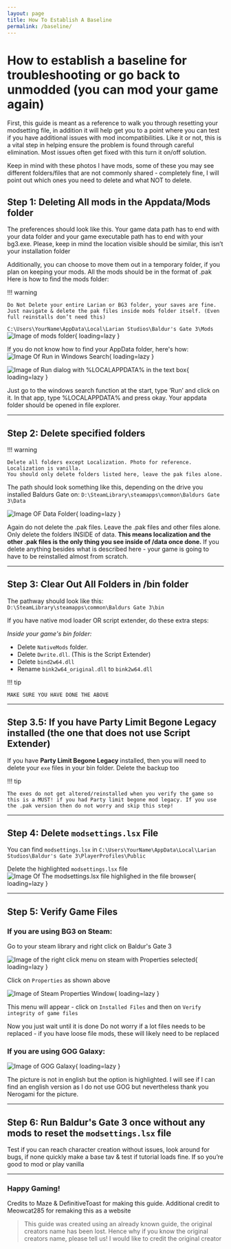 ```yaml
---
layout: page
title: How To Establish A Baseline
permalink: /baseline/
---
```


# How to establish a baseline for troubleshooting or go back to unmodded (you can mod your game again)

First, this guide is meant as a reference to walk you through resetting your modsetting file, in addition it will help get you to a point where you can test if you have additional issues with mod incompatibilities. Like it or not, this is a vital step in helping ensure the problem is found through careful elimination.
Most issues often get fixed with this turn it on/off solution.

Keep in mind with these photos I have mods, some of these you may see different folders/files that are not commonly shared - completely fine, I will point out which ones you need to delete and what NOT to delete.

## Step 1: Deleting All mods in the Appdata/Mods folder

The preferences should look like this.
Your game data path has to end with your data folder and your game executable path has to end with your bg3.exe. 
Please, keep in mind the location visible should be similar, this isn’t your installation folder

Additionally, you can choose to move them out in a temporary folder, if you plan on keeping your mods. All the mods should be in the format of .pak 
Here is how to find the mods folder:

!!! warning
    
    Do Not Delete your entire Larian or BG3 folder, your saves are fine. Just navigate & delete the pak files inside mods folder itself. (Even full reinstalls don’t need this)

`C:\Users\YourName\AppData\Local\Larian Studios\Baldur's Gate 3\Mods`
![Image of mods folder](/assets/baseline/image7.png){ loading=lazy }

If you do not know how to find your AppData folder, here's how:
![Image Of Run in Windows Search](/assets/baseline/image9.png){ loading=lazy }

![Image of Run dialog with %LOCALAPPDATA% in the text box](/assets/baseline/image8.png){ loading=lazy }

Just go to the windows search function at the start, type ‘Run’ and click on it. In that app, type %LOCALAPPDATA% and press okay. Your appdata folder should be opened in file explorer. 

---

## Step 2: Delete specified folders

!!! warning

    Delete all folders except Localization. Photo for reference. Localization is vanilla.
    You should only delete folders listed here, leave the pak files alone.

The path should look something like this, depending on the drive you installed Baldurs Gate on: 
`D:\SteamLibrary\steamapps\common\Baldurs Gate 3\Data`

![Image OF Data Folder](/assets/baseline/image1.png){ loading=lazy }

Again do not delete the .pak files. Leave the .pak files and other files alone. Only delete the folders INSIDE of data. **This means localization and the other .pak files is the only thing you see inside of /data once done.** If you delete anything besides what is described here - your game is going to have to be reinstalled almost from scratch.

---

## Step 3: Clear Out All Folders in /bin folder

The pathway should look like this: `D:\SteamLibrary\steamapps\common\Baldurs Gate 3\bin`

If you have native mod loader OR script extender, do these extra steps:

*Inside your game's bin folder:*

- Delete `NativeMods` folder.
- Delete `Dwrite.dll`. (This is the Script Extender)
- Delete `bind2w64.dll`
- Rename `bink2w64_original.dll` to `bink2w64.dll`

!!! tip
    
    MAKE SURE YOU HAVE DONE THE ABOVE

---

## Step 3.5: If you have Party Limit Begone Legacy installed (the one that does not use Script Extender)

If you have **Party Limit Begone Legacy** installed, then you will need to delete your `exe` files in your bin folder. Delete the backup too

!!! tip

    The exes do not get altered/reinstalled when you verify the game so this is a MUST! if you had Party limit begone mod legacy. If you use the .pak version then do not worry and skip this step!

---

## Step 4: Delete `modsettings.lsx` File

You can find `modsettings.lsx` in `C:\Users\YourName\AppData\Local\Larian Studios\Baldur's Gate 3\PlayerProfiles\Public`

Delete the highlighted `modsettings.lsx` file
![Image Of The modsettings.lsx file highlighed in the file browser](/assets/baseline/image3.png){ loading=lazy }

---

## Step 5: Verify Game Files

### If you are using BG3 on Steam:
Go to your steam library and right click on Baldur's Gate 3

![Image of the right click menu on steam with Properties selected](/assets/baseline/image2.png){ loading=lazy }

Click on `Properties` as shown above

![Image of Steam Properties Window](/assets/baseline/image6.png){ loading=lazy }

This menu will appear - click on `Installed Files` and then on `Verify integrity of game files`

Now you just wait until it is done
Do not worry if a lot files needs to be replaced - if you have loose file mods, these will likely need to be replaced

### If you are using GOG Galaxy:

![Image of GOG Galaxy](/assets/baseline/image4.png){ loading=lazy }

The picture is not in english but the option is highlighted. I will see if I can find an english version as I do not use GOG but nevertheless thank you Nerogami for the picture.

---

## Step 6: Run Baldur's Gate 3 once without any mods to reset the `modsettings.lsx` file

Test if you can reach character creation without issues, look around for bugs, if none quickly make a base tav & test if tutorial loads fine. If so you’re good to mod or play vanilla 

---

### Happy Gaming!

Credits to Maze & DefinitiveToast for making this guide.
Additional credit to Meowcat285 for remaking this as a website
> This guide was created using an already known guide, the original creators name has been lost. Hence why if you know the original creators name, please tell us! I would like to credit the original creator